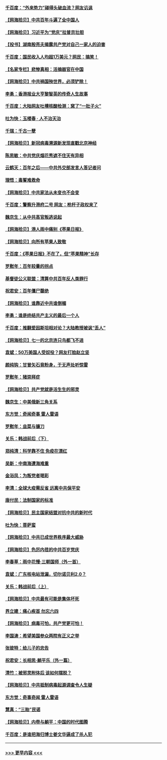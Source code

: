 #### [千百度：“外来势力”碰得头破血流？网友讥讽](../pages/nsc993/n13064878.md?t=07032351) 
#### [【网海拾贝】中共百年斗遍了全中国人](../pages/nsc993/n13060020.md?t=07032351) 
#### [【网海拾贝】习近平为“党庆”拉普京壮胆](../pages/nsc993/n13057781.md?t=07032351) 
#### [【投书】湖南殷亮夫揭露共产党对自己一家人的迫害](../pages/nsc993/n13057744.md?t=07032351) 
#### [千百度：国民收入人均超1万美元？网民：搞笑！](../pages/nsc993/n13057692.md?t=07032351) 
#### [【名家专栏】悲惨真相：活摘器官在中国](../pages/nsc993/n13056611.md?t=07032351) 
#### [【网海拾贝】中共祸国殃世界，必须铲除！](../pages/nsc993/n13056011.md?t=07032351) 
#### [李勇：香港报业大亨黎智英的传奇人生故事](../pages/nsc993/n13055258.md?t=07032351) 
#### [千百度：大陆网友吐槽核酸检测：窝了“一肚子火”](../pages/nsc993/n13055194.md?t=07032351) 
#### [吐为快：玉楼春 · 人不治天治](../pages/nsc993/n13054028.md?t=07032351) 
#### [千瑞：千古一孽](../pages/nsc993/n13054016.md?t=07032351) 
#### [【网海拾贝】新冠病毒溯源新发现直戳北京神经](../pages/nsc993/n13052425.md?t=07032351) 
#### [陈思敏：中共党庆烟花秀遮不住天有异相](../pages/nsc993/n13052020.md?t=07032351) 
#### [云鹤天：百年之后——中共外交部发言人答记者问](../pages/nsc993/n13051604.md?t=07032351) 
#### [理悟：毒誓难救命](../pages/nsc993/n13051601.md?t=07032351) 
#### [【网海拾贝】中共家法从未变也不会变](../pages/nsc993/n13050366.md?t=07032351) 
#### [千百度：警察升港府二号 网友：枪杆子政权来了](../pages/nsc993/n13050261.md?t=07032351) 
#### [魏京生：从中共高官叛逃说起](../pages/nsc993/n13048997.md?t=07032351) 
#### [【网海拾贝】港人雨中痛别《苹果日报》](../pages/nsc993/n13048941.md?t=07032351) 
#### [【网海拾贝】向所有苹果人致敬](../pages/nsc993/n13046795.md?t=07032351) 
#### [千百度：《苹果日报》不在了，但“苹果精神”长存](../pages/nsc993/n13046703.md?t=07032351) 
#### [罗慰年：百年较量的拐点](../pages/nsc993/n13046542.md?t=07032351) 
#### [基督徒公义联盟：清算中共百年反人类罪行](../pages/nsc993/n13046499.md?t=07032351) 
#### [祝君安：百年僵尸罄绝](../pages/nsc993/n13045595.md?t=07032351) 
#### [【网海拾贝】谁靠近中共谁倒楣](../pages/nsc993/n13044667.md?t=07032351) 
#### [李勇：谁是终结共产主义的最后一个人](../pages/nsc993/n13044397.md?t=07032351) 
#### [千百度：推翻爱因斯坦相对论？大陆教授被讽“丢人”](../pages/nsc993/n13043908.md?t=07032351) 
#### [【网海拾贝】七一的北京连只鸟都飞不进](../pages/nsc993/n13041377.md?t=07032351) 
#### [袁斌：50万美国人受奴役？网友打脸赵立坚](../pages/nsc993/n13041330.md?t=07032351) 
#### [颜纯钩：甘冒矢石竟粉身，于无声处听惊雷](../pages/nsc993/n13041140.md?t=07032351) 
#### [罗慰年：猪崇拜症](../pages/nsc993/n13041071.md?t=07032351) 
#### [【网海拾贝】共产党就是活生生的邪灵](../pages/nsc993/n13036627.md?t=07032351) 
#### [魏京生：中美俄新三角关系](../pages/nsc993/n13035986.md?t=07032351) 
#### [东方觉：奇闻奇事 雷人雷语](../pages/nsc993/n13035878.md?t=07032351) 
#### [罗慰年：韭菜与镰刀](../pages/nsc993/n13034374.md?t=07032351) 
#### [关乐：韩战前后（下）](../pages/nsc993/n13034113.md?t=07032351) 
#### [郑纯清：科学靠不住 免疫在漂红](../pages/nsc993/n13034093.md?t=07032351) 
#### [吴新：中南海遭海难重](../pages/nsc993/n13034084.md?t=07032351) 
#### [金浴凤：为叛党者喝彩](../pages/nsc993/n13034058.md?t=07032351) 
#### [李清：全球大疫需反省 远离中共保平安](../pages/nsc993/n13033784.md?t=07032351) 
#### [唐付民：法制国家的标准](../pages/nsc993/n13032944.md?t=07032351) 
#### [【网海拾贝】民主国家结盟对抗中共的新时代](../pages/nsc993/n13031717.md?t=07032351) 
#### [吐为快：菩萨蛮](../pages/nsc993/n13030033.md?t=07032351) 
#### [【网海拾贝】中共已成世界秩序最大威胁](../pages/nsc993/n13028138.md?t=07032351) 
#### [【网海拾贝】色厉内荏的中共百岁党庆](../pages/nsc993/n13025582.md?t=07032351) 
#### [李春草：雨中花慢‧三朝国师（外一首）](../pages/nsc993/n13025567.md?t=07032351) 
#### [袁斌：广东核电站泄漏，切尔诺贝利2.0？](../pages/nsc993/n13025475.md?t=07032351) 
#### [关乐：韩战前后（上）](../pages/nsc993/n13025387.md?t=07032351) 
#### [【网海拾贝】中共最有可能是集体坏死](../pages/nsc993/n13023101.md?t=07032351) 
#### [界立建：痛心疾首 勿忘六四](../pages/nsc993/n13022339.md?t=07032351) 
#### [【网海拾贝】病毒可怕，共产党更可怕！](../pages/nsc993/n13020728.md?t=07032351) 
#### [李国涛：希望美国参众两院有正义之举](../pages/nsc993/n13020674.md?t=07032351) 
#### [张彼特：给儿子的忠告](../pages/nsc993/n13018934.md?t=07032351) 
#### [祝君安：长相思‧躺平乐（外一篇）](../pages/nsc993/n13018923.md?t=07032351) 
#### [清竹：被邪灵附体后 该如何摆脱？](../pages/nsc993/n13018877.md?t=07032351) 
#### [【网海拾贝】中共抵制病毒起源调查令人生疑](../pages/nsc993/n13017785.md?t=07032351) 
#### [东方觉：奇事奇闻 雷人雷语](../pages/nsc993/n13017577.md?t=07032351) 
#### [慧真：“三胎”民谣](../pages/nsc993/n13017394.md?t=07032351) 
#### [【网海拾贝】内卷与躺平：中国的时代图腾](../pages/nsc993/n13016128.md?t=07032351) 
#### [千百度：是谁把海归博士姜文华逼成了杀人犯](../pages/nsc993/n13015218.md?t=07032351) 

----
#### [ >>> 更早内容 <<< ](../indexes/nsc993-earlier.md)
